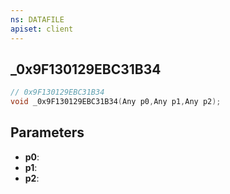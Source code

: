 ```yaml
---
ns: DATAFILE
apiset: client
---
```

## _0x9F130129EBC31B34

```c
// 0x9F130129EBC31B34
void _0x9F130129EBC31B34(Any p0,Any p1,Any p2);
```


## Parameters
* **p0**:
* **p1**:
* **p2**:



